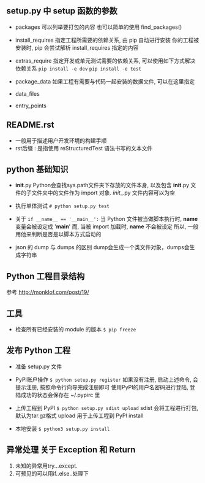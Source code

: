 
## setup.py 中 setup 函数的参数

 - packages
  可以列举要打包的内容
  也可以简单的使用 find_packages()
 
 - install_requires
  指定工程所需要的依赖关系, 由 pip 自动进行安装
  你的工程被安装时, pip 会尝试解析 install_requires 指定的内容
  
 - extras_require
  指定开发或单元测试需要的依赖关系, 可以使用如下方式解决依赖关系
  ```pip install -e dev```
  ```pip install -e test```
 
 - package_data
  如果工程有需要与代码一起安装的数据文件, 可以在这里指定

 - data_files
 
 - entry_points

## README.rst
 - 一般用于描述用户开发环境的构建手顺
 - rst后缀 : 是指使用 reStructuredTest 语法书写的文本文件

## python 基础知识

 - __init__.py
  Python会查找sys.path文件夹下存放的文件本身, 
  以及包含 __init__.py 文件的子文件夹中的文件作为 import 对象.
  _init__.py 文件内容可以为空
  
 - 执行单体测试
  ```# python setup.py test```
  
 - 关于 ``` if __name__ == '__main__': ```
  当 Python 文件被当做脚本执行时, __name__ 变量会被设定成 '__main__'
  而, 当被 import 加载时, __name__ 不会被设定
  所以, 一般用他来判断是否是以脚本方式启动的

 - json 的 dump 与 dumps 的区别
  dump会生成一个类文件对象，dumps会生成字符串

## Python 工程目录结构
 参考 http://monklof.com/post/19/

## 工具
 - 检查所有已经安装的 module 的版本
  ```$ pip freeze``` 

## 发布 Python 工程
 - 准备 setup.py 文件
 
 - PyPI账户操作
  ```$ python setup.py register```
  如果没有注册, 启动上述命令, 会提示注册, 按照命令行向导完成注册即可
  使用PyPI的用户名密码进行登陆, 登陆成功的状态会保存在 ~/.pypirc 里
 
 - 上传工程到 PyPI
  ```$ python setup.py sdist upload```
  sdist 会将工程进行打包, 默认为tar.gz格式
  upload 用于上传工程到 PyPI
  install 

 - 本地安装
  ```$ python3 setup.py install```

## 异常处理 关于 Exception 和 Return
 1. 未知的异常用try...except.
 2. 可预见的可以用if..else..处理下
